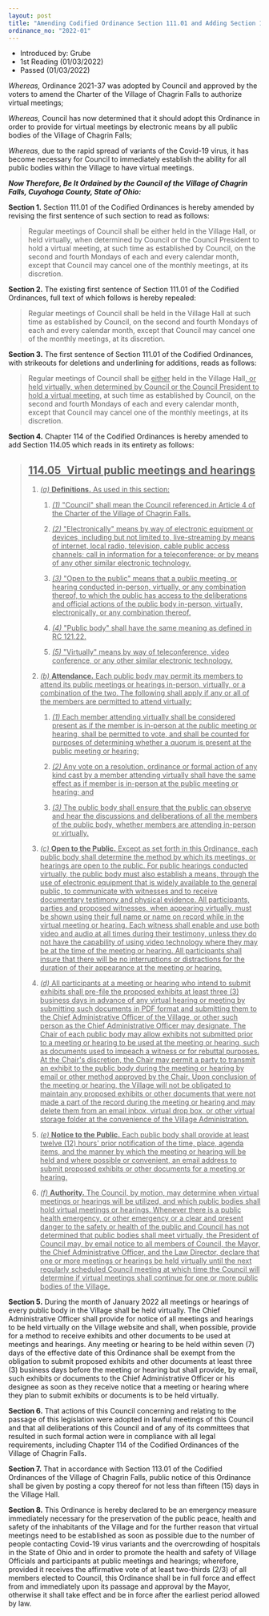```yaml
---
layout: post
title: "Amending Codified Ordinance Section 111.01 and Adding Section 114.05 to Chapter 114 of the Codified Ordinances and Declaring an Emergency"
ordinance_no: "2022-01"
---
```


- Introduced by: Grube
- 1st Reading (01/03/2022)
- Passed (01/03/2022)

_Whereas,_ Ordinance 2021-37 was adopted by Council and approved by the voters to
amend the Charter of the Village of Chagrin Falls to authorize virtual meetings;

_Whereas,_ Council has now determined that it should adopt this Ordinance in order
to provide for virtual meetings by electronic means by all public bodies of the
Village of Chagrin Falls;

_Whereas,_ due to the rapid spread of variants of the Covid-19 virus, it has
become necessary for Council to immediately establish the ability for all public
bodies within the Village to have virtual meetings.

**_Now Therefore, Be It Ordained by the Council of the Village of Chagrin Falls,
Cuyahoga County, State of Ohio:_**

**Section 1.** Section 111.01 of the Codified Ordinances is hereby amended by
revising the first sentence of such section to read as follows:

> Regular meetings of Council shall be either held in the Village Hall, or held
> virtually, when determined by Council or the Council President to hold a
> virtual meeting, at such time as established by Council, on the second and
> fourth Mondays of each and every calendar month, except that Council may
> cancel one of the monthly meetings, at its discretion.

**Section 2.** The existing first sentence of Section 111.01 of the Codified
Ordinances, full text of which follows is hereby repealed:

> Regular meetings of Council shall be held in the Village Hall at such time as
> established by Council, on the second and fourth Mondays of each and every
> calendar month, except that Council may cancel one of the monthly meetings, at
> its discretion.

**Section 3.** The first sentence of Section 111.01 of the Codified Ordinances,
with strikeouts for deletions and underlining for additions, reads as follows:

> Regular meetings of Council shall be <ins>either</ins> held in the Village
> Hall<ins>, or held virtually, when determined by Council or the Council
> President to hold a virtual meeting,</ins> at such time as established by
> Council, on the second and fourth Mondays of each and every calendar month,
> except that Council may cancel one of the monthly meetings, at its discretion.

**Section 4.** Chapter 114 of the Codified Ordinances is hereby amended to add
Section 114.05 which reads in its entirety as follows:

> ## <ins>114.05   Virtual public meetings and hearings</ins>
> 
> 1. <ins>_(a)_ **Definitions.** As used in this section:</ins>
> 
>     1. <ins>_(1)_ "Council" shall mean the Council referenced.in Article 4 of
>     the Charter of the Village of Chagrin Falls.</ins>
> 
>     2. <ins>_(2)_ "Electronically" means by way of electronic equipment or
>     devices, including but not limited to, live-streaming by means of
>     internet, local radio, television, cable public access channels; call in
>     information for a teleconference; or by means of any other similar
>     electronic technology.</ins>
> 
>     3. <ins>_(3)_ "Open to the public" means that a public meeting, or hearing
>     conducted in-person, virtually, or any combination thereof, to which the
>     public has access to the deliberations and official actions of the public
>     body in-person, virtually, electronically, or any combination
>     thereof.</ins>
> 
>     4. <ins>_(4)_ "Public body" shall have the same meaning as defined in RC
>     121.22.</ins>
> 
>     5. <ins>_(5)_ "Virtually" means by way of teleconference, video
>     conference, or any other similar electronic technology.</ins>
> 
> 2. <ins>_(b)_ **Attendance.** Each public body may permit its members to
> attend its public meetings or hearings in-person, virtually, or a combination
> of the two. The following shall apply if any or all of the members are
> permitted to attend virtually:</ins>
> 
>     1. <ins>_(1)_ Each member attending virtually shall be considered present
>     as if the member is in-person at the public meeting or hearing, shall be
>     permitted to vote, and shall be counted for purposes of determining
>     whether a quorum is present at the public meeting or hearing;</ins>
> 
>     2. <ins>_(2)_ Any vote on a resolution, ordinance or formal action of any
>     kind cast by a member attending virtually shall have the same effect as if
>     member is in-person at the public meeting or hearing; and</ins>
> 
>     3. <ins>_(3)_ The public body shall ensure that the public can observe and
>     hear the discussions and deliberations of all the members of the public
>     body, whether members are attending in-person or virtually.</ins>
> 
> 3. <ins>_(c)_ **Open to the Public.** Except as set forth in this Ordinance,
> each public body shall determine the method by which its meetings, or hearings
> are open to the public. For public hearings conducted virtually, the public
> body must also establish a means, through the use of electronic equipment that
> is widely available to the general public, to communicate with witnesses and
> to receive documentary testimony and physical evidence. All participants,
> parties and proposed witnesses, when appearing virtually, must be shown using
> their full name or name on record while in the virtual meeting or hearing.
> Each witness shall enable and use both video and audio at all times during
> their testimony, unless they do not have the capability of using video
> technology where they may be at the time of the meeting or hearing. All
> participants shall insure that there will be no interruptions or distractions
> for the duration of their appearance at the meeting or hearing.</ins>
> 
> 4. <ins>_(d)_ All participants at a meeting or hearing who intend to submit
> exhibits shall pre-file the proposed exhibits at least three (3) business days
> in advance of any virtual hearing or meeting by submitting such documents in
> PDF format and submitting them to the Chief Administrative Officer of the
> Village, or other such person as the Chief Administrative Officer may
> designate. The Chair of each public body may allow exhibits not submitted
> prior to a meeting or hearing to be used at the meeting or hearing, such as
> documents used to impeach a witness or for rebuttal purposes. At the Chair's
> discretion, the Chair may permit a party to transmit an exhibit to the public
> body during the meeting or hearing by email or other method approved by the
> Chair. Upon conclusion of the meeting or hearing, the Village will not be
> obligated to maintain any proposed exhibits or other documents that were not
> made a part of the record during the meeting or hearing and may delete them
> from an email inbox, virtual drop box, or other virtual storage folder at the
> convenience of the Village Administration.</ins>
> 
> 5. <ins>_(e)_ **Notice to the Public.** Each public body shall provide at
> least twelve (12) hours' prior notification of the time, place, agenda items,
> and the manner by which the meeting or hearing will be held and where possible
> or convenient, an email address to submit proposed exhibits or other documents
> for a meeting or hearing.</ins>
> 
> 6. <ins>_(f)_ **Authority.** The Council, by motion, may determine when
> virtual meetings or hearings will be utilized, and which public bodies shall
> hold virtual meetings or hearings. Whenever there is a public health
> emergency, or other emergency or a clear and present danger to the safety or
> health of the public and Council has not determined that public bodies shall
> meet virtually, the President of Council may, by email notice to all members
> of Council, the Mayor, the Chief Administrative Officer, and the Law Director,
> declare that one or more meetings or hearings be held virtually until the next
> regularly scheduled Council meeting at which time the Council will determine
> if virtual meetings shall continue for one or more public bodies of the
> Village.</ins>

**Section 5.** During the month of January 2022 all meetings or hearings of
every public body in the Village shall be held virtually. The Chief
Administrative Officer shall provide for notice of all meetings and hearings to
be held virtually on the Village website and shall, when possible, provide for a
method to receive exhibits and other documents to be used at meetings and
hearings. Any meeting or hearing to be held within seven (7) days of the
effective date of this Ordinance shall be exempt from the obligation to submit
proposed exhibits and other documents at least three (3) business days before
the meeting or hearing but shall provide, by email, such exhibits or documents
to the Chief Administrative Officer or his designee as soon as they receive
notice that a meeting or hearing where they plan to submit exhibits or documents
is to be held virtually.

**Section 6.** That actions of this Council concerning and relating to the
passage of this legislation were adopted in lawful meetings of this Council and
that all deliberations of this Council and of any of its committees that
resulted in such formal action were in compliance with all legal requirements,
including Chapter 114 of the Codified Ordinances of the Village of Chagrin
Falls.

**Section 7.** That in accordance with Section 113.01 of the Codified Ordinances
of the Village of Chagrin Falls, public notice of this Ordinance shall be given
by posting a copy thereof for not less than fifteen (15) days in the Village
Hall.

**Section 8.** This Ordinance is hereby declared to be an emergency measure
immediately necessary for the preservation of the public peace, health and
safety of the inhabitants of the Village and for the further reason that virtual
meetings need to be established as soon as possible due to the number of people
contacting Covid-19 virus variants and the overcrowding of hospitals in the
State of Ohio and in order to promote the health and safety of Village Officials
and participants at public meetings and hearings; wherefore, provided it
receives the affirmative vote of at least two-thirds (2/3) of all members
elected to Council, this Ordinance shall be in full force and effect from and
immediately upon its passage and approval by the Mayor, otherwise it shall take
effect and be in force after the earliest period allowed by law.

